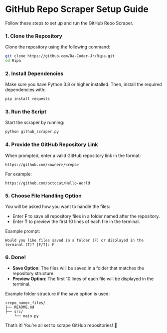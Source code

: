 # **GitHub Repo Scraper Setup Guide**

Follow these steps to set up and run the GitHub Repo Scraper.

### **1. Clone the Repository**
Clone the repository using the following command:
```bash
git clone https://github.com/Da-Coder-Jr/Ripa.git
cd Ripa
```

### **2. Install Dependencies**
Make sure you have Python 3.8 or higher installed. Then, install the required dependencies with:
```bash
pip install requests
```

### **3. Run the Script**
Start the scraper by running:
```bash
python github_scraper.py
```

### **4. Provide the GitHub Repository Link**
When prompted, enter a valid GitHub repository link in the format:
```
https://github.com/<owner>/<repo>
```
For example:
```
https://github.com/octocat/Hello-World
```

### **5. Choose File Handling Option**
You will be asked how you want to handle the files:
- Enter **F** to save all repository files in a folder named after the repository.
- Enter **T** to preview the first 10 lines of each file in the terminal.

Example prompt:
```
Would you like files saved in a folder (F) or displayed in the terminal (T)? [F/T]: F
```

### **6. Done!**
- **Save Option**: The files will be saved in a folder that matches the repository structure.
- **Preview Option**: The first 10 lines of each file will be displayed in the terminal.

Example folder structure if the save option is used:
```
<repo_name>_files/
├── README.md
├── src/
    └── main.py
```

That’s it! You’re all set to scrape GitHub repositories! 🚀

